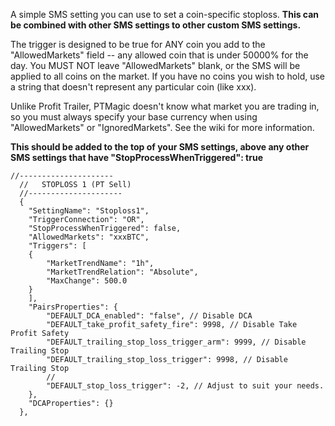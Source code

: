 A simple SMS setting you can use to set a coin-specific stoploss. **This can be combined with other SMS settings to other custom SMS settings.**

The trigger is designed to be true for ANY coin you add to the "AllowedMarkets" field -- any allowed coin that is under 50000% for the day. You MUST NOT leave "AllowedMarkets" blank, or the SMS will be applied to all coins on the market. If you have no coins you wish to hold, use a string that doesn't represent any particular coin (like xxx).

Unlike Profit Trailer, PTMagic doesn't know what market you are trading in, so you must always specify your base currency when using "AllowedMarkets" or "IgnoredMarkets". See the wiki for more information.

**This should be added to the top of your SMS settings, above any other SMS settings that have "StopProcessWhenTriggered": true**


    //---------------------
	  //   STOPLOSS 1 (PT Sell)	
	  //---------------------
	  {
        "SettingName": "Stoploss1",
        "TriggerConnection": "OR",
        "StopProcessWhenTriggered": false,
        "AllowedMarkets": "xxxBTC",
        "Triggers": [
        {
            "MarketTrendName": "1h",
            "MarketTrendRelation": "Absolute",
            "MaxChange": 500.0
        }
        ],
        "PairsProperties": {
            "DEFAULT_DCA_enabled": "false", // Disable DCA
            "DEFAULT_take_profit_safety_fire": 9998, // Disable Take Profit Safety
            "DEFAULT_trailing_stop_loss_trigger_arm": 9999, // Disable Trailing Stop
            "DEFAULT_trailing_stop_loss_trigger": 9998, // Disable Trailing Stop
            //
            "DEFAULT_stop_loss_trigger": -2, // Adjust to suit your needs.
        },
        "DCAProperties": {}
      },
